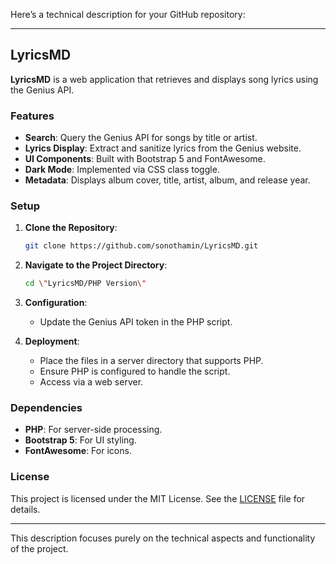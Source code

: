 Here’s a technical description for your GitHub repository:

---

## LyricsMD

**LyricsMD** is a web application that retrieves and displays song lyrics using the Genius API. 

### Features

- **Search**: Query the Genius API for songs by title or artist.
- **Lyrics Display**: Extract and sanitize lyrics from the Genius website.
- **UI Components**: Built with Bootstrap 5 and FontAwesome.
- **Dark Mode**: Implemented via CSS class toggle.
- **Metadata**: Displays album cover, title, artist, album, and release year.

### Setup

1. **Clone the Repository**:
   ```bash
   git clone https://github.com/sonothamin/LyricsMD.git
   ```

2. **Navigate to the Project Directory**:
   ```bash
   cd \"LyricsMD/PHP Version\"
   ```

3. **Configuration**:
   - Update the Genius API token in the PHP script.

4. **Deployment**:
   - Place the files in a server directory that supports PHP.
   - Ensure PHP is configured to handle the script.
   - Access via a web server.

### Dependencies

- **PHP**: For server-side processing.
- **Bootstrap 5**: For UI styling.
- **FontAwesome**: For icons.

### License

This project is licensed under the MIT License. See the [LICENSE](LICENSE) file for details.

---

This description focuses purely on the technical aspects and functionality of the project.
